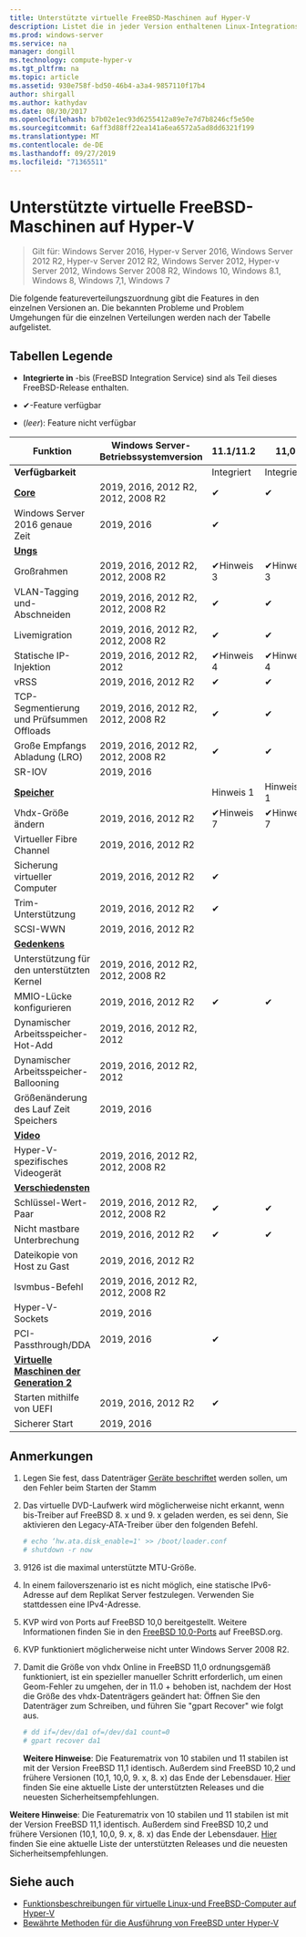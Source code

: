 ```yaml
---
title: Unterstützte virtuelle FreeBSD-Maschinen auf Hyper-V
description: Listet die in jeder Version enthaltenen Linux-Integrationsdienste und-Funktionen auf.
ms.prod: windows-server
ms.service: na
manager: dongill
ms.technology: compute-hyper-v
ms.tgt_pltfrm: na
ms.topic: article
ms.assetid: 930e758f-bd50-46b4-a3a4-9857110f17b4
author: shirgall
ms.author: kathydav
ms.date: 08/30/2017
ms.openlocfilehash: b7b02e1ec93d6255412a89e7e7d7b8246cf5e50e
ms.sourcegitcommit: 6aff3d88ff22ea141a6ea6572a5ad8dd6321f199
ms.translationtype: MT
ms.contentlocale: de-DE
ms.lasthandoff: 09/27/2019
ms.locfileid: "71365511"
---
```

# <a name="supported-freebsd-virtual-machines-on-hyper-v"></a>Unterstützte virtuelle FreeBSD-Maschinen auf Hyper-V

>Gilt für: Windows Server 2016, Hyper-v Server 2016, Windows Server 2012 R2, Hyper-v Server 2012 R2, Windows Server 2012, Hyper-v Server 2012, Windows Server 2008 R2, Windows 10, Windows 8.1, Windows 8, Windows 7,1, Windows 7

Die folgende featureverteilungszuordnung gibt die Features in den einzelnen Versionen an. Die bekannten Probleme und Problem Umgehungen für die einzelnen Verteilungen werden nach der Tabelle aufgelistet.

## <a name="table-legend"></a>Tabellen Legende

* **Integrierte in** -bis (FreeBSD Integration Service) sind als Teil dieses FreeBSD-Release enthalten.

* &#10004;-Feature verfügbar

* (*leer*): Feature nicht verfügbar

|**Funktion**|**Windows Server-Betriebssystemversion**|**11.1/11.2**|**11,0**|**10,3**|**10,2**|**10,0-10,1**|**9,1-9,3, 8,4**|
|-|-|-|-|-|-|-|-|
|**Verfügbarkeit**||Integriert|Integriert|Integriert|Integriert|Integriert|[Landungen](https://svnweb.freebsd.org/ports/branches/2015Q1/emulators/hyperv-is/) |
|**[Core](Feature-Descriptions-for-Linux-and-FreeBSD-virtual-machines-on-Hyper-V.md#core)**|2019, 2016, 2012 R2, 2012, 2008 R2|&#10004;|&#10004;|&#10004;|&#10004;|&#10004;|&#10004; |
|Windows Server 2016 genaue Zeit|2019, 2016|&#10004;||||||
|**[Ungs](Feature-Descriptions-for-Linux-and-FreeBSD-virtual-machines-on-Hyper-V.md#networking)**||||||||
|Großrahmen|2019, 2016, 2012 R2, 2012, 2008 R2|&#10004;Hinweis 3|&#10004;Hinweis 3|&#10004;Hinweis 3|&#10004;Hinweis 3|&#10004;Hinweis 3|&#10004;Hinweis 3|
|VLAN-Tagging und-Abschneiden|2019, 2016, 2012 R2, 2012, 2008 R2|&#10004;|&#10004;|&#10004;|&#10004;|&#10004;|&#10004;|
|Livemigration|2019, 2016, 2012 R2, 2012, 2008 R2|&#10004;|&#10004;|&#10004;|&#10004;|&#10004;|&#10004;|
|Statische IP-Injektion|2019, 2016, 2012 R2, 2012|&#10004;Hinweis 4|&#10004;Hinweis 4|&#10004;Hinweis 4|&#10004;Hinweis 4|&#10004;Hinweis 4|&#10004;|
|vRSS|2019, 2016, 2012 R2|&#10004;|&#10004;|||||
|TCP-Segmentierung und Prüfsummen Offloads|2019, 2016, 2012 R2, 2012, 2008 R2|&#10004;|&#10004;|&#10004;|&#10004;|||
|Große Empfangs Abladung (LRO)|2019, 2016, 2012 R2, 2012, 2008 R2|&#10004;|&#10004;|&#10004;||||
|SR-IOV|2019, 2016|||||||
|**[Speicher](Feature-Descriptions-for-Linux-and-FreeBSD-virtual-machines-on-Hyper-V.md#storage)**||Hinweis 1|Hinweis 1|Hinweis 1|Hinweis 1|Hinweis 1, 2|Hinweis 1, 2|
|Vhdx-Größe ändern|2019, 2016, 2012 R2|&#10004;Hinweis 7|&#10004;Hinweis 7|||||
|Virtueller Fibre Channel|2019, 2016, 2012 R2|||||||
|Sicherung virtueller Computer|2019, 2016, 2012 R2|&#10004;||||||
|Trim-Unterstützung|2019, 2016, 2012 R2|&#10004;||||||
|SCSI-WWN|2019, 2016, 2012 R2|||||||
|**[Gedenkens](Feature-Descriptions-for-Linux-and-FreeBSD-virtual-machines-on-Hyper-V.md#memory)**||||||||
|Unterstützung für den unterstützten Kernel|2019, 2016, 2012 R2, 2012, 2008 R2|||||||
|MMIO-Lücke konfigurieren|2019, 2016, 2012 R2|&#10004;|&#10004;|&#10004;|&#10004;|&#10004;|&#10004;|
|Dynamischer Arbeitsspeicher-Hot-Add|2019, 2016, 2012 R2, 2012|||||||
|Dynamischer Arbeitsspeicher-Ballooning|2019, 2016, 2012 R2, 2012|||||||
|Größenänderung des Lauf Zeit Speichers|2019, 2016|||||||
|**[Video](Feature-Descriptions-for-Linux-and-FreeBSD-virtual-machines-on-Hyper-V.md#video)**||||||||
|Hyper-V-spezifisches Videogerät|2019, 2016, 2012 R2, 2012, 2008 R2|||||||
|**[Verschiedensten](Feature-Descriptions-for-Linux-and-FreeBSD-virtual-machines-on-Hyper-V.md#miscellaneous)**||||||||
|Schlüssel-Wert-Paar|2019, 2016, 2012 R2, 2012, 2008 R2|&#10004;|&#10004;|&#10004;|&#10004;Hinweis 6|&#10004;Hinweis 5, 6|&#10004;Hinweis 6|
|Nicht mastbare Unterbrechung|2019, 2016, 2012 R2|&#10004;|&#10004;|&#10004;|&#10004;|&#10004;|&#10004;|
|Dateikopie von Host zu Gast|2019, 2016, 2012 R2|||||||
|lsvmbus-Befehl|2019, 2016, 2012 R2, 2012, 2008 R2|||||||
|Hyper-V-Sockets|2019, 2016|||||||
|PCI-Passthrough/DDA|2019, 2016|&#10004;||||||
|**[Virtuelle Maschinen der Generation 2](Feature-Descriptions-for-Linux-and-FreeBSD-virtual-machines-on-Hyper-V.md#generation-2-virtual-machines)**||||||||
|Starten mithilfe von UEFI|2019, 2016, 2012 R2|&#10004;||||||
|Sicherer Start|2019, 2016|||||||

## <a name="BKMK_notes"></a>Anmerkungen

1. Legen Sie fest, dass Datenträger [Geräte beschriftet]( https://www.freebsd.org/doc/handbook/geom-glabel.html) werden sollen, um den Fehler beim Starten der Stamm

2. Das virtuelle DVD-Laufwerk wird möglicherweise nicht erkannt, wenn bis-Treiber auf FreeBSD 8. x und 9. x geladen werden, es sei denn, Sie aktivieren den Legacy-ATA-Treiber über den folgenden Befehl.
    ```sh
    # echo ‘hw.ata.disk_enable=1' >> /boot/loader.conf
    # shutdown -r now
    ```

3. 9126 ist die maximal unterstützte MTU-Größe.

4. In einem failoverszenario ist es nicht möglich, eine statische IPv6-Adresse auf dem Replikat Server festzulegen. Verwenden Sie stattdessen eine IPv4-Adresse.

5. KVP wird von Ports auf FreeBSD 10,0 bereitgestellt. Weitere Informationen finden Sie in den [FreeBSD 10,0-Ports](https://svnweb.freebsd.org/ports/branches/2015Q1/emulators/hyperv-is/) auf FreeBSD.org.

6. KVP funktioniert möglicherweise nicht unter Windows Server 2008 R2.

7. Damit die Größe von vhdx Online in FreeBSD 11,0 ordnungsgemäß funktioniert, ist ein spezieller manueller Schritt erforderlich, um einen Geom-Fehler zu umgehen, der in 11.0 + behoben ist, nachdem der Host die Größe des vhdx-Datenträgers geändert hat: Öffnen Sie den Datenträger zum Schreiben, und führen Sie "gpart Recover" wie folgt aus.
    ```sh
    # dd if=/dev/da1 of=/dev/da1 count=0
    # gpart recover da1
    ```
   **Weitere Hinweise**: Die Featurematrix von 10 stabilen und 11 stabilen ist mit der Version FreeBSD 11,1 identisch. Außerdem sind FreeBSD 10,2 und frühere Versionen (10,1, 10,0, 9. x, 8. x) das Ende der Lebensdauer. [Hier](https://security.freebsd.org/) finden Sie eine aktuelle Liste der unterstützten Releases und die neuesten Sicherheitsempfehlungen.

**Weitere Hinweise**: Die Featurematrix von 10 stabilen und 11 stabilen ist mit der Version FreeBSD 11,1 identisch. Außerdem sind FreeBSD 10,2 und frühere Versionen (10,1, 10,0, 9. x, 8. x) das Ende der Lebensdauer. [Hier](https://security.freebsd.org/) finden Sie eine aktuelle Liste der unterstützten Releases und die neuesten Sicherheitsempfehlungen.

## <a name="see-also"></a>Siehe auch

* [Funktionsbeschreibungen für virtuelle Linux-und FreeBSD-Computer auf Hyper-V](Feature-Descriptions-for-Linux-and-FreeBSD-virtual-machines-on-Hyper-V.md)
* [Bewährte Methoden für die Ausführung von FreeBSD unter Hyper-V](Best-practices-for-running-FreeBSD-on-Hyper-V.md)
